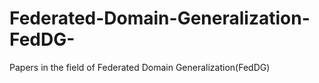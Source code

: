 # Federated-Domain-Generalization-FedDG-
Papers in the field of Federated Domain Generalization(FedDG)
